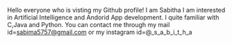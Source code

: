 Hello everyone who is visting my Github profile!
I am Sabitha
I am interested in Artificial Intelligence and Andorid App development.
I quite familiar with C,Java and Python.
You can contact me through my mail id=sabima5757@gmail.com or my instagram id=@_s_a_b_i_t_h_a

